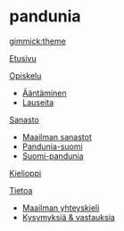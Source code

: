 # pandunia
[gimmick:theme](readable)

[Etusivu](index.md)

[Opiskelu]()

  * [Ääntäminen](abc.md)
  * [Lauseita](fraze.md)

[Sanasto]()

  * [Maailman sanastot](loga.md)
  * [Pandunia-suomi](pandunia-suomi.md)
  * [Suomi-pandunia](suomi-pandunia.md)

[Kielioppi](kanun.md)

[Tietoa]()

  * [Maailman yhteyskieli](dunia_pijin.md)
  * [Kysymyksiä & vastauksia](kia_i_dap.md)

